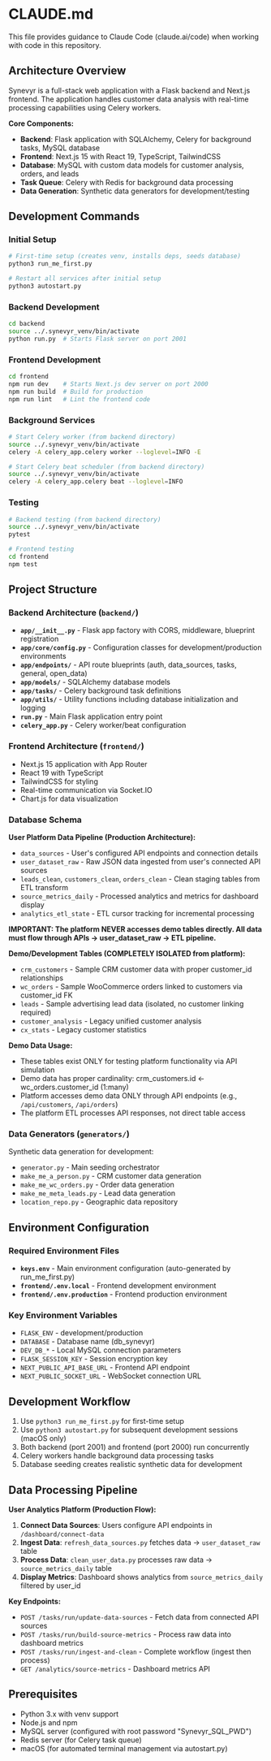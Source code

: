 # CLAUDE.md

This file provides guidance to Claude Code (claude.ai/code) when working with code in this repository.

## Architecture Overview

Synevyr is a full-stack web application with a Flask backend and Next.js frontend. The application handles customer data analysis with real-time processing capabilities using Celery workers.

**Core Components:**
- **Backend**: Flask application with SQLAlchemy, Celery for background tasks, MySQL database
- **Frontend**: Next.js 15 with React 19, TypeScript, TailwindCSS
- **Database**: MySQL with custom data models for customer analysis, orders, and leads
- **Task Queue**: Celery with Redis for background data processing
- **Data Generation**: Synthetic data generators for development/testing

## Development Commands

### Initial Setup
```bash
# First-time setup (creates venv, installs deps, seeds database)
python3 run_me_first.py

# Restart all services after initial setup
python3 autostart.py
```

### Backend Development
```bash
cd backend
source ../.synevyr_venv/bin/activate
python run.py  # Starts Flask server on port 2001
```

### Frontend Development  
```bash
cd frontend
npm run dev    # Starts Next.js dev server on port 2000
npm run build  # Build for production
npm run lint   # Lint the frontend code
```

### Background Services
```bash
# Start Celery worker (from backend directory)
source ../.synevyr_venv/bin/activate
celery -A celery_app.celery worker --loglevel=INFO -E

# Start Celery beat scheduler (from backend directory)  
source ../.synevyr_venv/bin/activate
celery -A celery_app.celery beat --loglevel=INFO
```

### Testing
```bash
# Backend testing (from backend directory)
source ../.synevyr_venv/bin/activate
pytest

# Frontend testing
cd frontend  
npm test
```

## Project Structure

### Backend Architecture (`backend/`)
- **`app/__init__.py`** - Flask app factory with CORS, middleware, blueprint registration
- **`app/core/config.py`** - Configuration classes for development/production environments
- **`app/endpoints/`** - API route blueprints (auth, data_sources, tasks, general, open_data)
- **`app/models/`** - SQLAlchemy database models
- **`app/tasks/`** - Celery background task definitions
- **`app/utils/`** - Utility functions including database initialization and logging
- **`run.py`** - Main Flask application entry point
- **`celery_app.py`** - Celery worker/beat configuration

### Frontend Architecture (`frontend/`)
- Next.js 15 application with App Router
- React 19 with TypeScript
- TailwindCSS for styling
- Real-time communication via Socket.IO
- Chart.js for data visualization

### Database Schema

**User Platform Data Pipeline (Production Architecture):**
- `data_sources` - User's configured API endpoints and connection details
- `user_dataset_raw` - Raw JSON data ingested from user's connected API sources
- `leads_clean`, `customers_clean`, `orders_clean` - Clean staging tables from ETL transform
- `source_metrics_daily` - Processed analytics and metrics for dashboard display
- `analytics_etl_state` - ETL cursor tracking for incremental processing

**IMPORTANT: The platform NEVER accesses demo tables directly. All data must flow through APIs → user_dataset_raw → ETL pipeline.**

**Demo/Development Tables (COMPLETELY ISOLATED from platform):**
- `crm_customers` - Sample CRM customer data with proper customer_id relationships  
- `wc_orders` - Sample WooCommerce orders linked to customers via customer_id FK
- `leads` - Sample advertising lead data (isolated, no customer linking required)
- `customer_analysis` - Legacy unified customer analysis
- `cx_stats` - Legacy customer statistics

**Demo Data Usage:**
- These tables exist ONLY for testing platform functionality via API simulation
- Demo data has proper cardinality: crm_customers.id ← wc_orders.customer_id (1:many)
- Platform accesses demo data ONLY through API endpoints (e.g., `/api/customers`, `/api/orders`)
- The platform ETL processes API responses, not direct table access

### Data Generators (`generators/`)
Synthetic data generation for development:
- `generator.py` - Main seeding orchestrator
- `make_me_a_person.py` - CRM customer data generation
- `make_me_wc_orders.py` - Order data generation  
- `make_me_meta_leads.py` - Lead data generation
- `location_repo.py` - Geographic data repository

## Environment Configuration

### Required Environment Files
- **`keys.env`** - Main environment configuration (auto-generated by run_me_first.py)
- **`frontend/.env.local`** - Frontend development environment
- **`frontend/.env.production`** - Frontend production environment

### Key Environment Variables
- `FLASK_ENV` - development/production
- `DATABASE` - Database name (db_synevyr)
- `DEV_DB_*` - Local MySQL connection parameters
- `FLASK_SESSION_KEY` - Session encryption key
- `NEXT_PUBLIC_API_BASE_URL` - Frontend API endpoint
- `NEXT_PUBLIC_SOCKET_URL` - WebSocket connection URL

## Development Workflow

1. Use `python3 run_me_first.py` for first-time setup
2. Use `python3 autostart.py` for subsequent development sessions (macOS only)
3. Both backend (port 2001) and frontend (port 2000) run concurrently
4. Celery workers handle background data processing tasks
5. Database seeding creates realistic synthetic data for development

## Data Processing Pipeline

**User Analytics Platform (Production Flow):**
1. **Connect Data Sources**: Users configure API endpoints in `/dashboard/connect-data`
2. **Ingest Data**: `refresh_data_sources.py` fetches data → `user_dataset_raw` table  
3. **Process Data**: `clean_user_data.py` processes raw data → `source_metrics_daily` table
4. **Display Metrics**: Dashboard shows analytics from `source_metrics_daily` filtered by user_id

**Key Endpoints:**
- `POST /tasks/run/update-data-sources` - Fetch data from connected API sources
- `POST /tasks/run/build-source-metrics` - Process raw data into dashboard metrics  
- `POST /tasks/run/ingest-and-clean` - Complete workflow (ingest then process)
- `GET /analytics/source-metrics` - Dashboard metrics API

## Prerequisites

- Python 3.x with venv support
- Node.js and npm
- MySQL server (configured with root password "Synevyr_SQL_PWD")  
- Redis server (for Celery task queue)
- macOS (for automated terminal management via autostart.py)